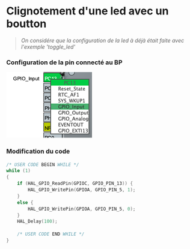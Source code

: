 # Clignotement d'une led avec un boutton

> *On considére que la configuration de la led à déjà était faite avec l'exemple 'toggle_led'*


### Configuration de la pin connecté au BP
![](./img/PC13.png)

### Modification du code
```c
/* USER CODE BEGIN WHILE */
while (1)
{
    if (HAL_GPIO_ReadPin(GPIOC, GPIO_PIN_13)) {
        HAL_GPIO_WritePin(GPIOA, GPIO_PIN_5, 1);
    }
    else {
        HAL_GPIO_WritePin(GPIOA, GPIO_PIN_5, 0);
    }
    HAL_Delay(100);

    /* USER CODE END WHILE */
}
```
